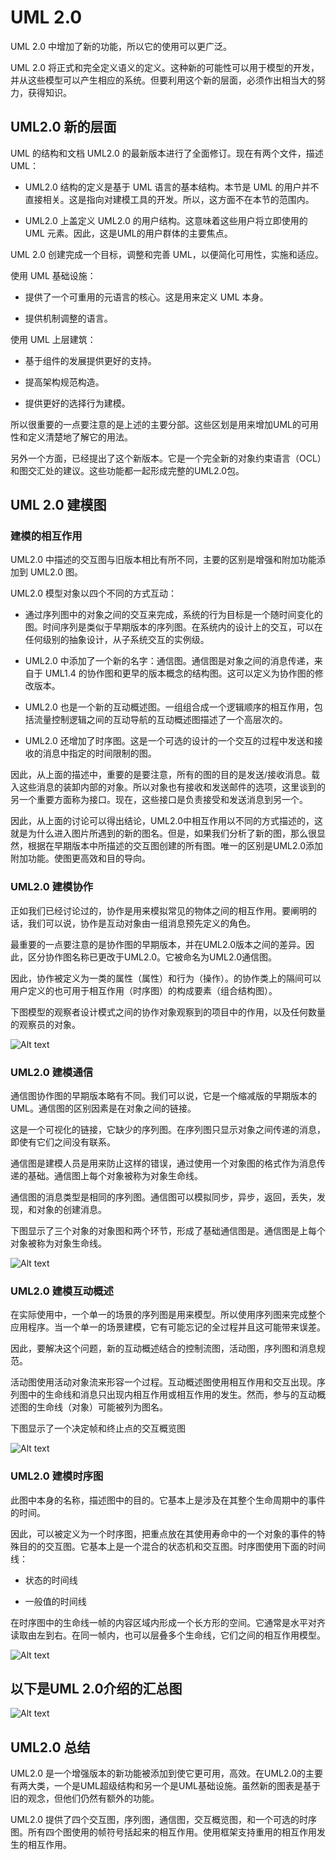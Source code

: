 # UML 2.0

UML 2.0 中增加了新的功能，所以它的使用可以更广泛。

UML 2.0 将正式和完全定义语义的定义。这种新的可能性可以用于模型的开发，并从这些模型可以产生相应的系统。但要利用这个新的层面，必须作出相当大的努力，获得知识。

## UML2.0 新的层面

UML 的结构和文档 UML2.0 的最新版本进行了全面修订。现在有两个文件，描述 UML：

* UML2.0 结构的定义是基于 UML 语言的基本结构。本节是 UML 的用户并不直接相关。这是指向对建模工具的开发。所以，这方面不在本节的范围内。

* UML2.0 上盖定义 UML2.0 的用户结构。这意味着这些用户将立即使用的 UML 元素。因此，这是UML的用户群体的主要焦点。

UML 2.0 创建完成一个目标，调整和完善 UML，以便简化可用性，实施和适应。

使用 UML 基础设施：

* 提供了一个可重用的元语言的核心。这是用来定义 UML 本身。

* 提供机制调整的语言。

使用 UML 上层建筑：

* 基于组件的发展提供更好的支持。

* 提高架构规范构造。

* 提供更好的选择行为建模。

所以很重要的一点要注意的是上述的主要分部。这些区划是用来增加UML的可用性和定义清楚地了解它的用法。

另外一个方面，已经提出了这个新版本。它是一个完全新的对象约束语言（OCL）和图交汇处的建议。这些功能都一起形成完整的UML2.0包。

## UML 2.0 建模图

### 建模的相互作用

UML2.0 中描述的交互图与旧版本相比有所不同，主要的区别是增强和附加功能添加到 UML2.0 图。

UML2.0 模型对象以四个不同的方式互动：

* 通过序列图中的对象之间的交互来完成，系统的行为目标是一个随时间变化的图。时间序列是类似于早期版本的序列图。在系统内的设计上的交互，可以在任何级别的抽象设计，从子系统交互的实例级。

* UML2.0 中添加了一个新的名字：通信图。通信图是对象之间的消息传递，来自于 UML1.4 的协作图和更早的版本概念的结构图。这可以定义为协作图的修改版本。

* UML2.0 也是一个新的互动概述图。一组组合成一个逻辑顺序的相互作用，包括流量控制逻辑之间的互动导航的互动概述图描述了一个高层次的。

* UML2.0 还增加了时序图。这是一个可选的设计的一个交互的过程中发送和接收的消息中指定的时间限制的图。

因此，从上面的描述中，重要的是要注意，所有的图的目的是发送/接收消息。载入这些消息的装卸内部的对象。所以对象也有接收和发送邮件的选项，这里谈到的另一个重要方面称为接口。现在，这些接口是负责接受和发送消息到另一个。

因此，从上面的讨论可以得出结论，UML2.0中相互作用以不同的方式描述的，这就是为什么进入图片所遇到的新的图名。但是，如果我们分析了新的图，那么很显然，根据在早期版本中所描述的交互图创建的所有图。唯一的区别是UML2.0添加附加功能。使图更高效和目的导向。

### UML2.0 建模协作

正如我们已经讨论过的，协作是用来模拟常见的物体之间的相互作用。要阐明的话，我们可以说，协作是互动对象由一组消息预先定义的角色。

最重要的一点要注意的是协作图的早期版本，并在UML2.0版本之间的差异。因此，区分协作图名称已更改于UML2.0。它被命名为UML2.0通信图。

因此，协作被定义为一类的属性（属性）和行为（操作）。的协作类上的隔间可以用户定义的也可用于相互作用（时序图）的构成要素（组合结构图）。

下图模型的观察者设计模式之间的协作对象观察到的项目中的作用，以及任何数量的观察员的对象。

![Alt text](image.png)

### UML2.0 建模通信

通信图协作图的早期版本略有不同。我们可以说，它是一个缩减版的早期版本的UML。通信图的区别因素是在对象之间的链接。

这是一个可视化的链接，它缺少的序列图。在序列图只显示对象之间传递的消息，即使有它们之间没有联系。

通信图是建模人员是用来防止这样的错误，通过使用一个对象图的格式作为消息传递的基础。通信图上每个对象被称为对象生命线。

通信图的消息类型是相同的序列图。通信图可以模拟同步，异步，返回，丢失，发现，和对象的创建消息。

下图显示了三个对象的对象图和两个环节，形成了基础通信图是。通信图是上每个对象被称为对象生命线。

![Alt text](image-1.png)

### UML2.0 建模互动概述

在实际使用中，一个单一的场景的序列图是用来模型。所以使用序列图来完成整个应用程序。当一个单一的场景建模，它有可能忘记的全过程并且这可能带来误差。

因此，要解决这个问题，新的互动概述结合的控制流图，活动图，序列图和消息规范。

活动图使用活动对象流来形容一个过程。互动概述图使用相互作用和交互出现。序列图中的生命线和消息只出现内相互作用或相互作用的发生。然而，参与的互动概述图的生命线（对象）可能被列为图名。

下图显示了一个决定帧和终止点的交互概览图

![Alt text](image-2.png)

### UML2.0 建模时序图

此图中本身的名称，描述图中的目的。它基本上是涉及在其整个生命周期中的事件的时间。

因此，可以被定义为一个时序图，把重点放在其使用寿命中的一个对象的事件的特殊目的的交互图。它基本上是一个混合的状态机和交互图。时序图使用下面的时间线：

* 状态的时间线

* 一般值的时间线

在时序图中的生命线一帧的内容区域内形成一个长方形的空间。它通常是水平对齐读取由左到右。在同一帧内，也可以层叠多个生命线，它们之间的相互作用模型。

![Alt text](image-3.png)

## 以下是UML 2.0介绍的汇总图

![Alt text](image-4.png)

## UML2.0 总结

UML2.0 是一个增强版本的新功能被添加到使它更可用，高效。在UML2.0的主要有两大类，一个是UML超级结构和另一个是UML基础设施。虽然新的图表是基于旧的观念，但他们仍然有额外的功能。

UML2.0 提供了四个交互图，序列图，通信图，交互概览图，和一个可选的时序图。所有四个图使用的帧符号括起来的相互作用。使用框架支持重用的相互作用发生的相互作用。
